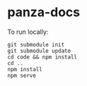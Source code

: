 # panza-docs

To run locally:

```
git submodule init
git submodule update
cd code && npm install
cd ..
npm install
npm serve
```
